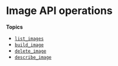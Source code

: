 # Image API operations<a name="pc-py-lib-api-image"></a>

**Topics**
+ [`list_images`](pc-py-lib-api-image-list.md)
+ [`build_image`](pc-py-lib-api-image-build.md)
+ [`delete_image`](pc-py-lib-api-image-delete.md)
+ [`describe_image`](pc-py-lib-api-image-describe.md)